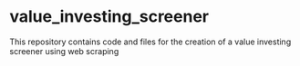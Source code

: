 # value_investing_screener
This repository contains code and files for the creation of a value investing screener using web scraping
